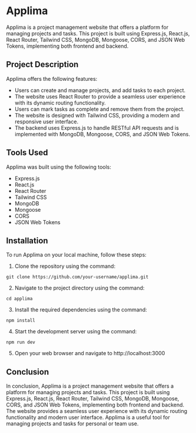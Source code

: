 # Applima

Applima is a project management website that offers a platform for managing projects and tasks. This project is built using Express.js, React.js, React Router, Tailwind CSS, MongoDB, Mongoose, CORS, and JSON Web Tokens, implementing both frontend and backend.

## Project Description

Applima offers the following features:

- Users can create and manage projects, and add tasks to each project.
- The website uses React Router to provide a seamless user experience with its dynamic routing functionality.
- Users can mark tasks as complete and remove them from the project.
- The website is designed with Tailwind CSS, providing a modern and responsive user interface.
- The backend uses Express.js to handle RESTful API requests and is implemented with MongoDB, Mongoose, CORS, and JSON Web Tokens.

## Tools Used

Applima was built using the following tools:

- Express.js
- React.js
- React Router
- Tailwind CSS
- MongoDB
- Mongoose
- CORS
- JSON Web Tokens

## Installation

To run Applima on your local machine, follow these steps:

1. Clone the repository using the command:

`
git clone https://github.com/your-username/applima.git
`

2. Navigate to the project directory using the command:

`
cd applima
`

3. Install the required dependencies using the command:

`
npm install
`

4. Start the development server using the command:

`
npm run dev
`

5. Open your web browser and navigate to http://localhost:3000

## Conclusion

In conclusion, Applima is a project management website that offers a platform for managing projects and tasks. This project is built using Express.js, React.js, React Router, Tailwind CSS, MongoDB, Mongoose, CORS, and JSON Web Tokens, implementing both frontend and backend. The website provides a seamless user experience with its dynamic routing functionality and modern user interface. Applima is a useful tool for managing projects and tasks for personal or team use.
















